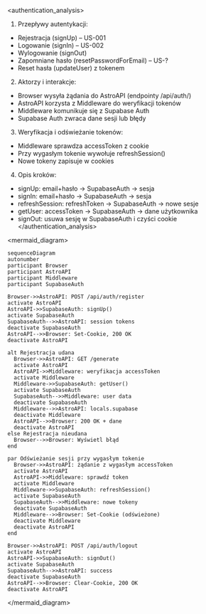 <authentication_analysis>

1. Przepływy autentykacji:

- Rejestracja (signUp) – US-001
- Logowanie (signIn) – US-002
- Wylogowanie (signOut)
- Zapomniane hasło (resetPasswordForEmail) – US-?
- Reset hasła (updateUser) z tokenem

2. Aktorzy i interakcje:

- Browser wysyła żądania do AstroAPI (endpointy /api/auth/)
- AstroAPI korzysta z Middleware do weryfikacji tokenów
- Middleware komunikuje się z Supabase Auth
- Supabase Auth zwraca dane sesji lub błędy

3. Weryfikacja i odświeżanie tokenów:

- Middleware sprawdza accessToken z cookie
- Przy wygasłym tokenie wywołuje refreshSession()
- Nowe tokeny zapisuje w cookies

4. Opis kroków:

- signUp: email+hasło → SupabaseAuth → sesja
- signIn: email+hasło → SupabaseAuth → sesja
- refreshSession: refreshToken → SupabaseAuth → nowe sesje
- getUser: accessToken → SupabaseAuth → dane użytkownika
- signOut: usuwa sesję w SupabaseAuth i czyści cookie
  </authentication_analysis>

<mermaid_diagram>

```mermaid
sequenceDiagram
autonumber
participant Browser
participant AstroAPI
participant Middleware
participant SupabaseAuth

Browser->>AstroAPI: POST /api/auth/register
activate AstroAPI
AstroAPI->>SupabaseAuth: signUp()
activate SupabaseAuth
SupabaseAuth-->>AstroAPI: session tokens
deactivate SupabaseAuth
AstroAPI-->>Browser: Set-Cookie, 200 OK
deactivate AstroAPI

alt Rejestracja udana
  Browser->>AstroAPI: GET /generate
  activate AstroAPI
  AstroAPI->>Middleware: weryfikacja accessToken
  activate Middleware
  Middleware->>SupabaseAuth: getUser()
  activate SupabaseAuth
  SupabaseAuth-->>Middleware: user data
  deactivate SupabaseAuth
  Middleware-->>AstroAPI: locals.supabase
  deactivate Middleware
  AstroAPI-->>Browser: 200 OK + dane
  deactivate AstroAPI
else Rejestracja nieudana
  Browser-->>Browser: Wyświetl błąd
end

par Odświeżanie sesji przy wygasłym tokenie
  Browser->>AstroAPI: żądanie z wygasłym accessToken
  activate AstroAPI
  AstroAPI->>Middleware: sprawdź token
  activate Middleware
  Middleware->>SupabaseAuth: refreshSession()
  activate SupabaseAuth
  SupabaseAuth-->>Middleware: nowe tokeny
  deactivate SupabaseAuth
  Middleware-->>Browser: Set-Cookie (odświeżone)
  deactivate Middleware
  deactivate AstroAPI
end

Browser->>AstroAPI: POST /api/auth/logout
activate AstroAPI
AstroAPI->>SupabaseAuth: signOut()
activate SupabaseAuth
SupabaseAuth-->>AstroAPI: success
deactivate SupabaseAuth
AstroAPI-->>Browser: Clear-Cookie, 200 OK
deactivate AstroAPI
```

</mermaid_diagram>
